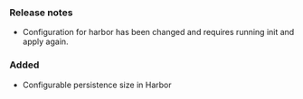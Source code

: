### Release notes

- Configuration for harbor has been changed and requires running init and apply again.

### Added

- Configurable persistence size in Harbor

